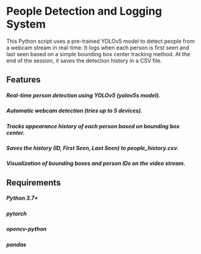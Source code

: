 # People Detection and Logging System
This Python script uses a pre-trained YOLOv5 model to detect people from a webcam stream in real-time. It logs when each person is first seen and last seen based on a simple bounding box center tracking method. At the end of the session, it saves the detection history in a CSV file.

## Features
##### Real-time person detection using YOLOv5 (yolov5s model).
##### Automatic webcam detection (tries up to 5 devices).
##### Tracks appearance history of each person based on bounding box center.
##### Saves the history (ID, First Seen, Last Seen) to people_history.csv.
##### Visualization of bounding boxes and person IDs on the video stream.

## Requirements
##### Python 3.7+
##### pytorch
##### opencv-python
##### pandas
